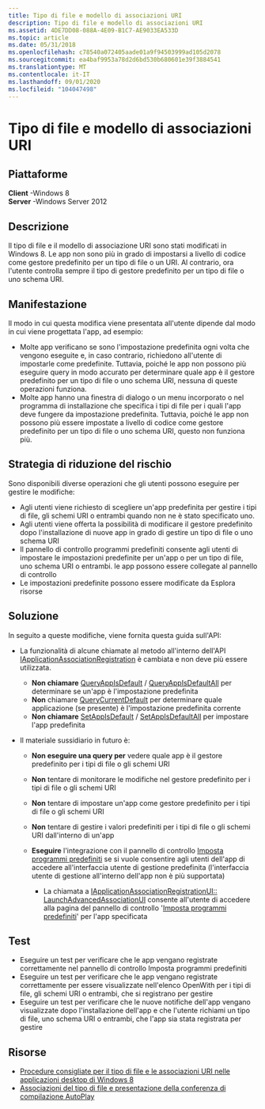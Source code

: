 ```yaml
---
title: Tipo di file e modello di associazioni URI
description: Tipo di file e modello di associazioni URI
ms.assetid: 4DE7DD08-088A-4E09-B1C7-AE9033EA533D
ms.topic: article
ms.date: 05/31/2018
ms.openlocfilehash: c78540a072405aade01a9f94503999ad105d2078
ms.sourcegitcommit: ea4baf9953a78d2d6bd530b680601e39f3884541
ms.translationtype: MT
ms.contentlocale: it-IT
ms.lasthandoff: 09/01/2020
ms.locfileid: "104047498"
---
```

# <a name="file-type-and-uri-associations-model"></a>Tipo di file e modello di associazioni URI

## <a name="platforms"></a>Piattaforme

 **Client** -Windows 8  
**Server** -Windows Server 2012  



## <a name="description"></a>Descrizione

Il tipo di file e il modello di associazione URI sono stati modificati in Windows 8. Le app non sono più in grado di impostarsi a livello di codice come gestore predefinito per un tipo di file o un URI. Al contrario, ora l'utente controlla sempre il tipo di gestore predefinito per un tipo di file o uno schema URI.

## <a name="manifestation"></a>Manifestazione

Il modo in cui questa modifica viene presentata all'utente dipende dal modo in cui viene progettata l'app, ad esempio:

-   Molte app verificano se sono l'impostazione predefinita ogni volta che vengono eseguite e, in caso contrario, richiedono all'utente di impostarle come predefinite. Tuttavia, poiché le app non possono più eseguire query in modo accurato per determinare quale app è il gestore predefinito per un tipo di file o uno schema URI, nessuna di queste operazioni funziona.
-   Molte app hanno una finestra di dialogo o un menu incorporato o nel programma di installazione che specifica i tipi di file per i quali l'app deve fungere da impostazione predefinita. Tuttavia, poiché le app non possono più essere impostate a livello di codice come gestore predefinito per un tipo di file o uno schema URI, questo non funziona più.

## <a name="mitigation"></a>Strategia di riduzione del rischio

Sono disponibili diverse operazioni che gli utenti possono eseguire per gestire le modifiche:

-   Agli utenti viene richiesto di scegliere un'app predefinita per gestire i tipi di file, gli schemi URI o entrambi quando non ne è stato specificato uno.
-   Agli utenti viene offerta la possibilità di modificare il gestore predefinito dopo l'installazione di nuove app in grado di gestire un tipo di file o uno schema URI
-   Il pannello di controllo programmi predefiniti consente agli utenti di impostare le impostazioni predefinite per un'app o per un tipo di file, uno schema URI o entrambi. le app possono essere collegate al pannello di controllo
-   Le impostazioni predefinite possono essere modificate da Esplora risorse

## <a name="solution"></a>Soluzione

In seguito a queste modifiche, viene fornita questa guida sull'API:

-   La funzionalità di alcune chiamate al metodo all'interno dell'API [IApplicationAssociationRegistration](/windows/win32/api/shobjidl_core/nn-shobjidl_core-iapplicationassociationregistration) è cambiata e non deve più essere utilizzata.

    -   **Non chiamare** [QueryAppIsDefault](/windows/win32/api/shobjidl_core/nf-shobjidl_core-iapplicationassociationregistration-queryappisdefault) / [QueryAppIsDefaultAll](/windows/win32/api/shobjidl_core/nf-shobjidl_core-iapplicationassociationregistration-queryappisdefaultall) per determinare se un'app è l'impostazione predefinita
    -   **Non** chiamare [QueryCurrentDefault](/windows/win32/api/shobjidl_core/nf-shobjidl_core-iapplicationassociationregistration-querycurrentdefault) per determinare quale applicazione (se presente) è l'impostazione predefinita corrente
    -   **Non chiamare** [SetAppIsDefault](/windows/win32/api/shobjidl_core/nf-shobjidl_core-iapplicationassociationregistration-setappasdefault) / [SetAppIsDefaultAll](/windows/win32/api/shobjidl_core/nf-shobjidl_core-iapplicationassociationregistration-setappasdefaultall) per impostare l'app predefinita

-   Il materiale sussidiario in futuro è:

    -   **Non eseguire una query per** vedere quale app è il gestore predefinito per i tipi di file o gli schemi URI

    -   **Non** tentare di monitorare le modifiche nel gestore predefinito per i tipi di file o gli schemi URI

    -   **Non** tentare di impostare un'app come gestore predefinito per i tipi di file o gli schemi URI

    -   **Non** tentare di gestire i valori predefiniti per i tipi di file o gli schemi URI dall'interno di un'app

    -   **Eseguire** l'integrazione con il pannello di controllo [Imposta programmi predefiniti](../shell/default-programs.md) se si vuole consentire agli utenti dell'app di accedere all'interfaccia utente di gestione predefinita (l'interfaccia utente di gestione all'interno dell'app non è più supportata)

        -   La chiamata a [IApplicationAssociationRegistrationUI:: LaunchAdvancedAssociationUI](/windows/win32/api/shobjidl/nf-shobjidl-iapplicationassociationregistrationui-launchadvancedassociationui) consente all'utente di accedere alla pagina del pannello di controllo '[Imposta programmi predefiniti](../shell/default-programs.md)' per l'app specificata

## <a name="tests"></a>Test

-   Eseguire un test per verificare che le app vengano registrate correttamente nel pannello di controllo Imposta programmi predefiniti
-   Eseguire un test per verificare che le app vengano registrate correttamente per essere visualizzate nell'elenco OpenWith per i tipi di file, gli schemi URI o entrambi, che si registrano per gestire
-   Eseguire un test per verificare che le nuove notifiche dell'app vengano visualizzate dopo l'installazione dell'app e che l'utente richiami un tipo di file, uno schema URI o entrambi, che l'app sia stata registrata per gestire

## <a name="resources"></a>Risorse

-   [Procedure consigliate per il tipo di file e le associazioni URI nelle applicazioni desktop di Windows 8](/previous-versions/windows/desktop/legacy/cc144156(v=vs.85))
-   [Associazioni del tipo di file e presentazione della conferenza di compilazione AutoPlay](https://channel9.msdn.com/events/BUILD/BUILD2011/PLAT-282T)

 

 